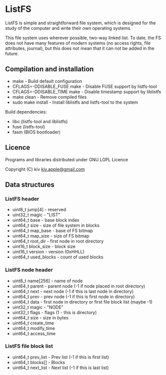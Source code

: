 ListFS
======
ListFS is simple and straightforward file system, which is designed for the study of the computer and write their own operating systems.

This file system uses wherever possible, two-way linked list.
To date, the FS does not have many features of modern systems (no access rights, file attributes, journal),
but this does not mean that it can not be added in the future.

Compilation and installation
------
* make - Build default configuration
* CFLAGS=-DDISABLE_FUSE make - Disable FUSE support by listfs-tool
* CFLAGS=-DDISABLE_TIME make - Disable timestamp support by liblistfs
* make clean - Remove compiled files
* sudo make install - Install liblistfs and listfs-tool to the system

Build dependencies:
* libc (listfs-tool and liblistfs)
* fuse (listfs-tool)
* fasm (BIOS bootloader)

Licence
------
Programs and libraries distributed under GNU LGPL Licence

Copyright (C) kiv <kiv.apple@gmail.com>

Data structures
------

### ListFS header

* uint8_t jump[4] - reserved
* uint32_t magic - "LIST"
* uint64_t base - base block index
* uint64_t size - size of file system in blocks
* uint64_t map_base - base of FS bitmap
* uint64_t map_size - size of FS bitmap
* uint64_t root_dir - first node in root directory
* uint16_t block_size - block size
* uint16_t version - version (0xHHLL)
* uint64_t used_blocks - count of used blocks

### ListFS node header

* uint8_t name[256] - name of node
* uint64_t parent - parent node (-1 if node placed in root directory)
* uint64_t next - next node (-1 if this is last node in directory)
* uint64_t prev - prev node (-1 if this is first node in directory)
* uint64_t data - first node in directory or first file block list (maybe -1)
* uint32_t magic - "NODE"
* uint32_t flags - flags (1 - this is directory)
* uint64_t size - size in bytes
* uint64_t create_time
* uint64_t modify_time
* uint64_t access_time

### ListFS file block list

* uint64_t prev_list - Prev list (-1 if this is first list)
* uint64_t blocks[] - Blocks
* uint64_t next_list - Next list (-1 if this is last list)